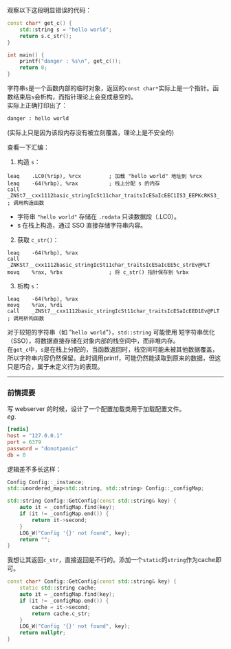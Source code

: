 
观察以下这段明显错误的代码：

```cpp
const char* get_c() {
    std::string s = "hello world";
    return s.c_str();
}

int main() {
    printf("danger : %s\n", get_c());
    return 0;
}
```
字符串`s`是一个函数内部的临时对象，返回的`const char*`实际上是一个指针。函数结束后`s`会析构，而指针理论上会变成悬空的。  
实际上正确打印出了：
```bash
danger : hello world
```
(实际上只是因为该段内存没有被立刻覆盖，理论上是不安全的)

查看一下汇编：  

1. 构造 `s`：
```ass
leaq    .LC0(%rip), %rcx         ; 加载 "hello world" 地址到 %rcx
leaq    -64(%rbp), %rax          ; 栈上分配 s 的内存
call    _ZNSt7__cxx1112basic_stringIcSt11char_traitsIcESaIcEEC1IS3_EEPKcRKS3_ ; 调用构造函数
```
- 字符串 `"hello world"` 存储在 `.rodata` 只读数据段（.LC0）。
- s 在栈上构造，通过 SSO 直接存储字符串内容。

2. 获取 `c_str()`：
```ass
leaq    -64(%rbp), %rax
call    _ZNKSt7__cxx1112basic_stringIcSt11char_traitsIcESaIcEE5c_strEv@PLT
movq    %rax, %rbx               ; 将 c_str() 指针保存到 %rbx
```
3. 析构 `s`：

```ass
leaq    -64(%rbp), %rax
movq    %rax, %rdi
call    _ZNSt7__cxx1112basic_stringIcSt11char_traitsIcESaIcEED1Ev@PLT ; 调用析构函数
```

对于较短的字符串（如 "`hello world`"），`std::string` 可能使用 短字符串优化（SSO），将数据直接存储在对象内部的栈空间中，而非堆内存。  
在`get_c`中，`s`是在栈上分配的，当函数返回时，栈空间可能未被其他数据覆盖，所以字符串内容仍然保留。此时调用printf，可能仍然能读取到原来的数据，但这只是巧合，属于未定义行为的表现。


---

### 前情提要

写 webserver 的时候，设计了一个配置加载类用于加载配置文件。  
*eg*.  
```toml
[redis]
host = "127.0.0.1"
port = 6379
password = "donotpanic"
db = 0
```
逻辑差不多长这样：  
```cpp
Config Config::_instance;
std::unordered_map<std::string, std::string> Config::_configMap;

std::string Config::GetConfig(const std::string& key) {
    auto it = _configMap.find(key);
    if (it != _configMap.end()) {
        return it->second;
    }
    LOG_W("Config '{}' not found", key);
    return "";
}
```

我想让其返回`c_str`，直接返回是不行的。添加一个`static`的`string`作为cache即可。
```cpp
const char* Config::GetConfig(const std::string& key) {
    static std::string cache;
    auto it = _configMap.find(key);
    if (it != _configMap.end()) {
        cache = it->second;
        return cache.c_str;
    }
    LOG_W("Config '{}' not found", key);
    return nullptr;
}
```

